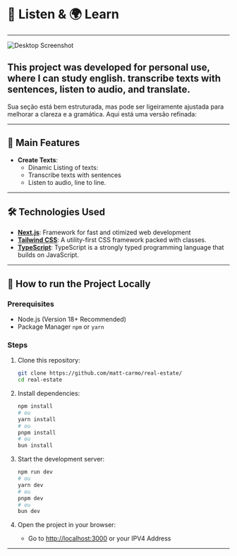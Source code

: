 

# 📝 Listen & 🌍 Learn

---
![Desktop Screenshot](/public/screenshots/desktop.png)


This project was developed for personal use, where I can study english. transcribe texts with sentences, listen to audio, and translate.  
---

Sua seção está bem estruturada, mas pode ser ligeiramente ajustada para melhorar a clareza e a gramática. Aqui está uma versão refinada:

---
## 🌟 **Main Features**

-  **Create Texts**:
     - Dinamic Listing of texts:
     - Transcribe texts with sentences 
     - Listen to audio, line to line.

---

## 🛠️ **Technologies Used**

- **[Next.js](https://nextjs.org/)**: Framework for fast and otimized web development 
- **[Tailwind CSS](https://tailwindcss.com/)**: A utility-first CSS framework packed with classes.
- **[TypeScript](https://www.typescriptlang.org/)**: TypeScript is a strongly typed programming language that builds on JavaScript.

---

## 🚀 **How to run the Project Locally**

### Prerequisites
- Node.js (Version 18+ Recommended)
- Package Manager `npm` or `yarn`

### Steps

1. Clone this repository:
   ```bash
   git clone https://github.com/matt-carmo/real-estate/
   cd real-estate
   ```

2. Install dependencies:
   ```bash
   npm install
   # ou
   yarn install
   # ou
   pnpm install
   # ou
   bun install
   ```

3. Start the  development server:
   ```bash
   npm run dev
   # ou
   yarn dev
   # ou
   pnpm dev
   # ou
   bun dev
   ```

4. Open the project in your browser:
   - Go to [http://localhost:3000](http://localhost:3000) or your IPV4 Address

---
